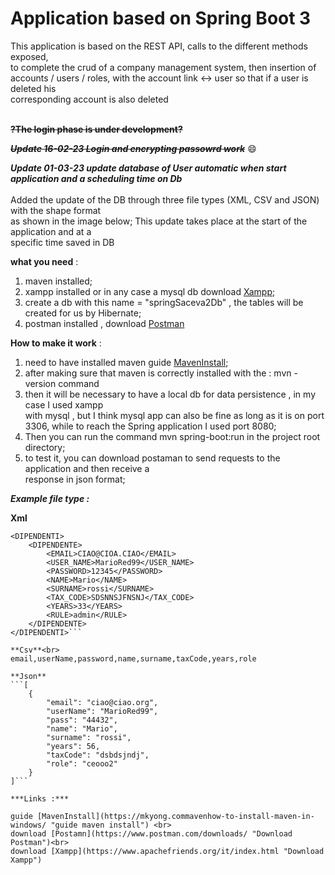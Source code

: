 # Application based on Spring Boot 3

This application is based on the REST API, calls to the different methods exposed, <br>
to complete the crud of a company management system, then insertion of  <br>
accounts / users / roles, with the account link <-> user so that if a user is deleted his <br>corresponding account is also deleted <br>
<br>

**~~?The login phase is under development?~~**

***~~Update 16-02-23 Login and encrypting passowrd work~~*** :smile:

***Update 01-03-23 update database of User automatic when start application and a scheduling time on Db***<br>
<br>
Added the update of the DB through three file types (XML, CSV and JSON) with the shape format <br>
as shown in the image below; This update takes place at the start of the application and at a <br>
specific time saved in DB 
<br>

**what you need** : 

1. maven installed; <br>
2. xampp installed or in any case a mysql db download [Xampp](https://www.apachefriends.org/it/index.html "Download Xampp"); <br>
3. create a db with this name = "springSaceva2Db" , the tables will be created for us by Hibernate;<br>
4. postman installed , download [Postman](https://www.postman.com/downloads/ "Download Postaman")<br>

**How to make it work** :

1. need to have installed maven  guide [MavenInstall](https://mkyong.commavenhow-to-install-maven-in-windows/ "guide maven install"); 
2. after making sure that maven is correctly installed with  the : 
    mvn -version command  <br>
3. then it will be necessary to have a local db for data persistence , in my case I used xampp<br>
with mysql , but I think mysql app can also be fine as long as it is on port 3306, while to  reach the Spring application I used port 8080; <br>
4. Then you can run the command mvn spring-boot:run in the project root directory; <br>
5. to test it, you can download postaman to send requests to the application and then receive a  <br>response in json format; 

***Example file type :***

**Xml**
```<?xml version="1.0" encoding="UTF-8"?>
<DIPENDENTI>
    <DIPENDENTE>
        <EMAIL>CIAO@CIOA.CIAO</EMAIL>
        <USER_NAME>MarioRed99</USER_NAME>
        <PASSWORD>12345</PASSWORD>
        <NAME>Mario</NAME>
        <SURNAME>rossi</SURNAME>
        <TAX_CODE>SDSNNSJFNSNJ</TAX_CODE>
        <YEARS>33</YEARS>
        <RULE>admin</RULE>
    </DIPENDENTE>
</DIPENDENTI>```

**Csv**<br>
email,userName,password,name,surname,taxCode,years,role

**Json**
```[
    {
        "email": "ciao@ciao.org",
        "userName": "MarioRed99",
        "pass": "44432",
        "name": "Mario",
        "surname": "rossi",
        "years": 56,
        "taxCode": "dsbdsjndj",
        "role": "ceooo2"
    }
]```

***Links :***

guide [MavenInstall](https://mkyong.commavenhow-to-install-maven-in-windows/ "guide maven install") <br>
download [Postamn](https://www.postman.com/downloads/ "Download Postman")<br>
download [Xampp](https://www.apachefriends.org/it/index.html "Download Xampp")
